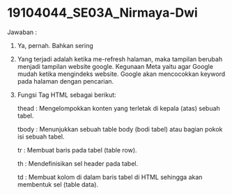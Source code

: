 # 19104044_SE03A_Nirmaya-Dwi

Jawaban :
 1. Ya, pernah. Bahkan sering
 2. Yang terjadi adalah ketika me-refresh halaman, maka tampilan berubah menjadi tampilan website google. 
Kegunaan Meta yaitu agar Google mudah ketika mengindeks website. Google akan mencocokkan keyword pada halaman dengan pencarian.
 3. Fungsi Tag HTML sebagai berikut:

    thead : Mengelompokkan konten yang terletak di kepala (atas) sebuah tabel.

    tbody : Menunjukkan sebuah table body (bodi tabel) atau bagian pokok isi sebuah tabel.

    tr : Membuat baris pada tabel (table row).

    th : Mendefinisikan sel header pada tabel.

    td : Membuat kolom di dalam baris tabel di HTML sehingga akan membentuk sel (table data).
